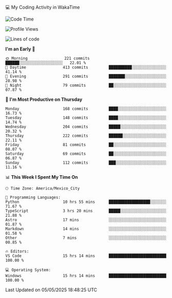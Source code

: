 💻 My Coding Activity in WakaTime
<!--START_SECTION:waka-->
![Code Time](http://img.shields.io/badge/Code%20Time-380%20hrs%2053%20mins-blue)

![Profile Views](http://img.shields.io/badge/Profile%20Views-0-blue)

![Lines of code](https://img.shields.io/badge/From%20Hello%20World%20I%27ve%20Written-1.9%20million%20lines%20of%20code-blue)

**I'm an Early 🐤** 

```text
🌞 Morning                221 commits         ██████░░░░░░░░░░░░░░░░░░░   22.01 % 
🌆 Daytime                413 commits         ██████████░░░░░░░░░░░░░░░   41.14 % 
🌃 Evening                291 commits         ███████░░░░░░░░░░░░░░░░░░   28.98 % 
🌙 Night                  79 commits          ██░░░░░░░░░░░░░░░░░░░░░░░   07.87 % 
```
📅 **I'm Most Productive on Thursday** 

```text
Monday                   168 commits         ████░░░░░░░░░░░░░░░░░░░░░   16.73 % 
Tuesday                  148 commits         ████░░░░░░░░░░░░░░░░░░░░░   14.74 % 
Wednesday                204 commits         █████░░░░░░░░░░░░░░░░░░░░   20.32 % 
Thursday                 222 commits         ██████░░░░░░░░░░░░░░░░░░░   22.11 % 
Friday                   81 commits          ██░░░░░░░░░░░░░░░░░░░░░░░   08.07 % 
Saturday                 69 commits          ██░░░░░░░░░░░░░░░░░░░░░░░   06.87 % 
Sunday                   112 commits         ███░░░░░░░░░░░░░░░░░░░░░░   11.16 % 
```


📊 **This Week I Spent My Time On** 

```text
🕑︎ Time Zone: America/Mexico_City

💬 Programming Languages: 
Python                   10 hrs 55 mins      ██████████████████░░░░░░░   71.67 % 
TypeScript               3 hrs 20 mins       █████░░░░░░░░░░░░░░░░░░░░   21.88 % 
Astro                    17 mins             ░░░░░░░░░░░░░░░░░░░░░░░░░   01.87 % 
Markdown                 14 mins             ░░░░░░░░░░░░░░░░░░░░░░░░░   01.58 % 
Other                    7 mins              ░░░░░░░░░░░░░░░░░░░░░░░░░   00.85 % 

🔥 Editors: 
VS Code                  15 hrs 14 mins      █████████████████████████   100.00 % 

💻 Operating System: 
Windows                  15 hrs 14 mins      █████████████████████████   100.00 % 
```


 Last Updated on 05/05/2025 18:48:25 UTC
<!--END_SECTION:waka-->
